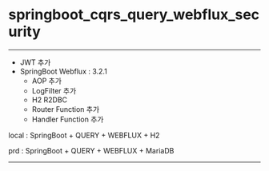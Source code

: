 # springboot_cqrs_query_webflux_security

***

- JWT 추가
- SpringBoot Webflux : 3.2.1
  - AOP 추가
  - LogFilter 추가
  - H2 R2DBC
  - Router Function 추가
  - Handler Function 추가

local : SpringBoot +  QUERY + WEBFLUX + H2 

prd : SpringBoot +  QUERY + WEBFLUX + MariaDB

***
